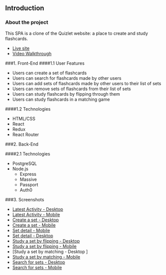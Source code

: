 ## Introduction
### About the project
This SPA is a clone of the Quizlet website: a place to create and study flashcards. 
* [Live site](https://quizlet.jesspoemape.us)
* [Video Walkthrough](https://youtu.be/5aOr1SHBpT4)

###1. Front-End
####1.1 User Features
  * Users can create a set of flashcards 
  * Users can search for flashcards made by other users
  * Users can add sets of flashcards made by other users to their list of sets
  * Users can remove sets of flashcards from their list of sets
  * Users can study flashcards by flipping through them
  * Users can study flashcards in a matching game

####1.2 Technologies
  * HTML/CSS
  * React
  * Redux
  * React Router

###2. Back-End

####2.1 Technologies
  * PostgreSQL
  * Node.js
    * Express
    * Massive
    * Passport
    * Auth0

###3. Screenshots
  * [Latest Activity - Desktop](http://i.imgur.com/1zPFeVw.png)
  * [Latest Activity - Mobile](http://i.imgur.com/BPBidF4.png)
  * [Create a set - Desktop ](http://i.imgur.com/SdO68Wj.png)
  * [Create a set - Mobile](http://i.imgur.com/qFdkRnV.png)
  * [Set detail - Mobile](http://i.imgur.com/mdEKMoE.png)
  * [Set detail - Desktop](http://i.imgur.com/YJ01tjy.png)
  * [Study a set by flipping - Desktop](http://i.imgur.com/lrvxjPt.png)
  * [Study a set by flipping - Mobile ](http://i.imgur.com/8QOKKVg.png)
  * [Study a set by matching - Desktop ]
  * [Study a set by matching - Mobile ](http://i.imgur.com/f3hTpRB.png)
  * [Search for sets - Desktop](http://i.imgur.com/vF7J5Le.png)
  * [Search for sets - Mobile](http://i.imgur.com/lk2kp02.png)
